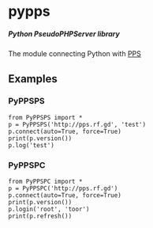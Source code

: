 # pypps
##### Python PseudoPHPServer library

The module connecting Python with [PPS](https://github.com/Nircek/pseudophpserver)
## Examples
### PyPPSPS
```python3
from PyPPSPS import *
p = PyPPSPS('http://pps.rf.gd', 'test')
p.connect(auto=True, force=True)
print(p.version())
p.log('test')
```
### PyPPSPC
```python3
from PyPPSPC import *
p = PyPPSPC('http://pps.rf.gd')
p.connect(auto=True, force=True)
print(p.version())
p.login('root', 'toor')
print(p.refresh())
```
